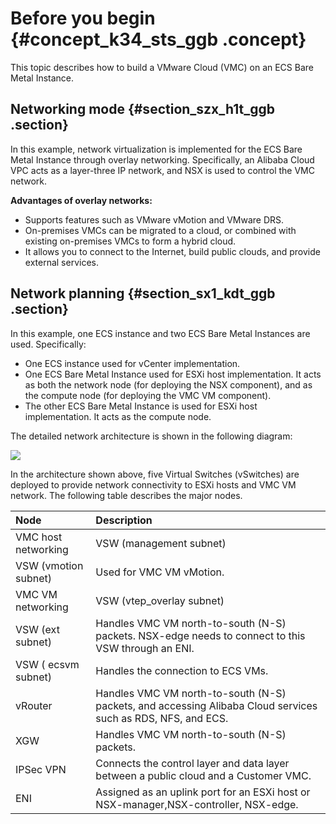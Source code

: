 # Before you begin {#concept_k34_sts_ggb .concept}

This topic describes how to build a VMware Cloud \(VMC\) on an ECS Bare Metal Instance.

## Networking mode {#section_szx_h1t_ggb .section}

In this example, network virtualization is implemented for the ECS Bare Metal Instance through overlay networking. Specifically, an Alibaba Cloud VPC acts as a layer-three IP network, and NSX is used to control the VMC network.

**Advantages of overlay networks:**

-   Supports features such as VMware vMotion and VMware DRS.
-   On-premises VMCs can be migrated to a cloud, or combined with existing on-premises VMCs to form a hybrid cloud.
-   It allows you to connect to the Internet, build public clouds, and provide external services.

## Network planning {#section_sx1_kdt_ggb .section}

In this example, one ECS instance and two ECS Bare Metal Instances are used. Specifically:

-   One ECS instance used for vCenter implementation.
-   One ECS Bare Metal Instance used for ESXi host implementation. It acts as both the network node \(for deploying the NSX component\), and as the compute node \(for deploying the VMC VM component\).
-   The other ECS Bare Metal Instance is used for ESXi host implementation. It acts as the compute node.

The detailed network architecture is shown in the following diagram:

![](http://static-aliyun-doc.oss-cn-hangzhou.aliyuncs.com/assets/img/83708/154857465238165_en-US.png)

In the architecture shown above, five Virtual Switches \(vSwitches\) are deployed to provide network connectivity to ESXi hosts and VMC VM network. The following table describes the major nodes.

|Node|Description|
|:---|:----------|
|VMC host networking|VSW \(management subnet\)|Handles management layer packets. Each ESXi host and the NSX components \(NSX-manager/NSX-controller/NSX-edge\) must connect to this VSW. Specifically, NSX-manager, NSX-controller, and NSX-edge are connected to this VSW in the form of ENI passthrough.|
|VSW \(vmotion subnet\)|Used for VMC VM vMotion.|
|VMC VM networking|VSW \(vtep\_overlay subnet\)|Handles VMC VM east-to-west \(E-W\) packets. Any ESXi host that acts as a compute node must connect to this VSW through an ENI. NSX-edge also needs to connect to this VSW through an ENI.|
|VSW \(ext subnet\)|Handles VMC VM north-to-south \(N-S\) packets. NSX-edge needs to connect to this VSW through an ENI.|
|VSW \( ecsvm subnet\)|Handles the connection to ECS VMs.|
|vRouter|Handles VMC VM north-to-south \(N-S\) packets, and accessing Alibaba Cloud services such as RDS, NFS, and ECS.|
|XGW|Handles VMC VM north-to-south \(N-S\) packets.|
|IPSec VPN|Connects the control layer and data layer between a public cloud and a Customer VMC.|
|ENI|Assigned as an uplink port for an ESXi host or NSX-manager,NSX-controller, NSX-edge.|

